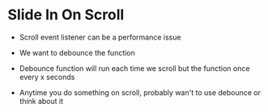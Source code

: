 # Slide In On Scroll
* Scroll event listener can be a performance issue
* We want to debounce the function

* Debounce function will run each time we scroll but the function once every x seconds
* Anytime you do something on scroll, probably wan't to use debounce or think about it